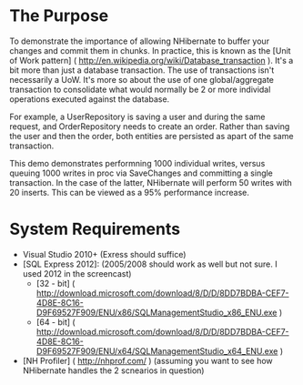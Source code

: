 # The Purpose #

To demonstrate the importance of allowing NHibernate to buffer your changes and commit them in chunks.
In practice, this is known as the [Unit of Work pattern] ( http://en.wikipedia.org/wiki/Database_transaction ).
It's a bit more than just a database transaction. The use of transactions isn't necessarily a UoW. It's more so
about the use of one global/aggregate transaction to consolidate what would normally be 2 or more individal operations
executed against the database.

For example, a UserRepository is saving a user and during the same request, and OrderRepository needs to create an order.
Rather than saving the user and then the order, both entities are persisted as apart of the same transaction.

This demo demonstrates performning 1000 individual writes, versus queuing 1000 writes in proc via SaveChanges and
committing a single transaction. In the case of the latter, NHibernate will perform 50 writes with 20 inserts.
This can be viewed as a 95% performance increase.

# System Requirements #

* Visual Studio 2010+ (Exress should suffice)
* [SQL Express 2012]: (2005/2008 should  work as well but not sure. I used 2012 in the screencast)
    * [32 - bit] ( http://download.microsoft.com/download/8/D/D/8DD7BDBA-CEF7-4D8E-8C16-D9F69527F909/ENU/x86/SQLManagementStudio_x86_ENU.exe )
    * [64 - bit] ( http://download.microsoft.com/download/8/D/D/8DD7BDBA-CEF7-4D8E-8C16-D9F69527F909/ENU/x64/SQLManagementStudio_x64_ENU.exe )
* [NH Profiler] ( http://nhprof.com/ ) (assuming you want to see how NHibernate handles the 2 scnearios in question)
